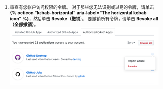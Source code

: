 1. 审查有您帐户访问权限的令牌。 对于那些您无法识别或过期的令牌，请单击 **{% octicon "kebab-horizontal" aria-label="The horizontal kebab icon" %}**，然后单击 **Revoke（撤销）**。 要撤销所有令牌，请单击 **Revoke all（全部撤销）**。 ![授权的 {% data variables.product.prodname_oauth_apps %}列表](/assets/images/help/settings/revoke-oauth-app.png)
